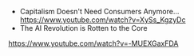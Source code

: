 - Capitalism Doesn't Need Consumers Anymore... https://www.youtube.com/watch?v=XySs_KgzyDc
- The AI Revolution is Rotten to the Core 

https://www.youtube.com/watch?v=-MUEXGaxFDA